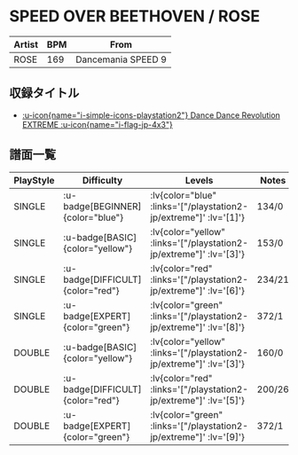 # SPEED OVER BEETHOVEN / ROSE

|Artist|BPM|From|
|------|---|----|
|ROSE|169|Dancemania SPEED 9|

## 収録タイトル

- [ :u-icon{name="i-simple-icons-playstation2"} Dance Dance Revolution EXTREME :u-icon{name="i-flag-jp-4x3"} ](/playstation2-jp/extreme)

## 譜面一覧

|PlayStyle|Difficulty|Levels|Notes|Movie|
|---------|----------|------|-----|-----|
|SINGLE| :u-badge[BEGINNER]{color="blue"} | :lv{color="blue" :links='["/playstation2-jp/extreme"]' :lv='[1]'} |134/0||
|SINGLE| :u-badge[BASIC]{color="yellow"} | :lv{color="yellow" :links='["/playstation2-jp/extreme"]' :lv='[3]'} |153/0||
|SINGLE| :u-badge[DIFFICULT]{color="red"} | :lv{color="red" :links='["/playstation2-jp/extreme"]' :lv='[6]'} |234/21||
|SINGLE| :u-badge[EXPERT]{color="green"} | :lv{color="green" :links='["/playstation2-jp/extreme"]' :lv='[8]'} |372/1||
|DOUBLE| :u-badge[BASIC]{color="yellow"} | :lv{color="yellow" :links='["/playstation2-jp/extreme"]' :lv='[3]'} |160/0||
|DOUBLE| :u-badge[DIFFICULT]{color="red"} | :lv{color="red" :links='["/playstation2-jp/extreme"]' :lv='[5]'} |200/26||
|DOUBLE| :u-badge[EXPERT]{color="green"} | :lv{color="green" :links='["/playstation2-jp/extreme"]' :lv='[9]'} |372/1||
